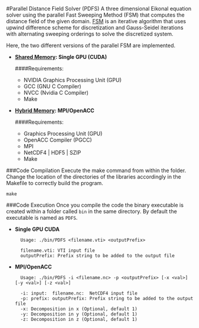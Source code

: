 #Parallel Distance Field Solver (PDFS)
A three dimensional Eikonal equation solver using the parallel Fast Sweeping Method (FSM) that computes the distance field of the given domain. [FSM](http://www.math.uci.edu/~zhao/homepage/research_files/FSM.pdf) is an iterative algorithm that uses upwind difference scheme for discretization and Gauss-Seidel iterations with alternating sweeping orderings to solve the discretized system.

Here, the two different versions of the parallel FSM are implemented.
* **[Shared Memory](http://www.sciencedirect.com/science/article/pii/S002199911200722X): Single GPU (CUDA)**

   ####Requirements:
   * NVIDIA Graphics Processing Unit (GPU)
   * GCC (GNU C Compiler)
   * NVCC (Nvidia C Compiler)
   * Make
   
* **[Hybrid Memory](README.md): MPI/OpenACC**

  ####Requirements:
  * Graphics Processing Unit (GPU)
  * OpenACC Compiler (PGCC)
  * MPI
  * NetCDF4 | HDF5 | SZIP
  * Make
  
###Code Compilation
Execute the make command from within the folder. Change the location of the directories of the libraries accordingly in the Makefile to correctly build the program.
    
    make
    
###Code Execution
Once you compile the code the binary executable is created within a folder called `bin` in the same directory. By default the executable is named as `PDFS`.
* **Single GPU CUDA**

        Usage: ./bin/PDFS <filename.vti> <outputPrefix>
        
        filename.vti: VTI input file
        outputPrefix: Prefix string to be added to the output file
* **MPI/OpenACC**

        Usage: ./bin/PDFS -i <filename.nc> -p <outputPrefix> [-x <val>] [-y <val>] [-z <val>]
        
        -i: input:  filename.nc:  NetCDF4 input file
        -p: prefix: outputPrefix: Prefix string to be added to the output file
        -x: Decomposition in x (Optional, default 1)
        -y: Decomposition in y (Optional, default 1)
        -z: Decomposition in z (Optional, default 1)
   
